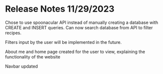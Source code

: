 # Release Notes 11/29/2023
Chose to use spoonacular API instead of manually creating a database with CREATE and INSERT queries. Can now search database from API to filter recipes. 

Filters input by the user will be implemented in the future. 

About me and home page created for the user to view, explaining the functionality of the website

Navbar updated 
